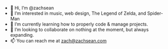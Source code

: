- 👋 Hi, I’m @zachsean
- 👀 I’m interested in music, web design, The Legend of Zelda, and Spider-Man
- 🌱 I’m currently learning how to properly code & manage projects.
- 💞️ I’m looking to collaborate on nothing at the moment, but always expanding.
- 📫 You can reach me at zach@zachsean.com
